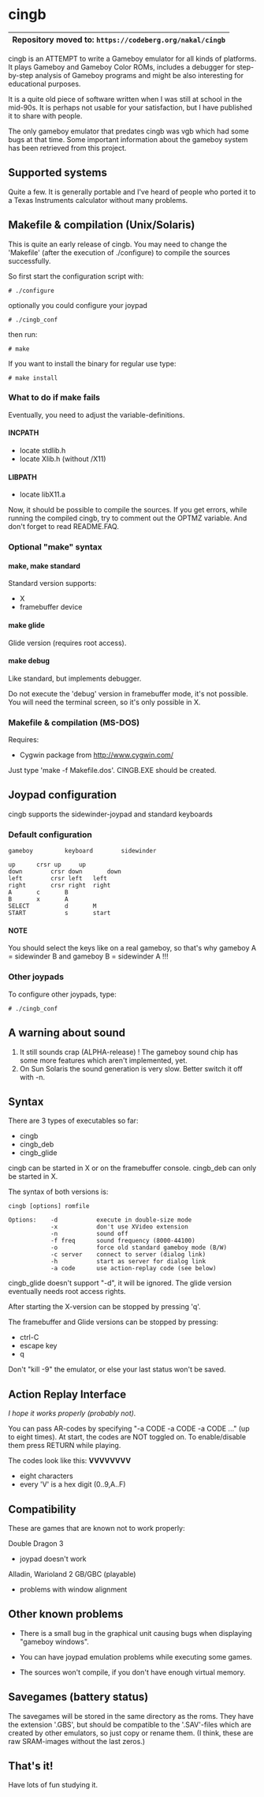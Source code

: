
# cingb

| Repository moved to: `https://codeberg.org/nakal/cingb` |
|---|

cingb is an ATTEMPT to write a Gameboy emulator for all kinds of platforms.
It plays Gameboy and Gameboy Color ROMs, includes a debugger for step-by-step
analysis of Gameboy programs and might be also interesting for educational
purposes.

It is a quite old piece of software written when I was still at school
in the mid-90s. It is perhaps not usable for your satisfaction, but I
have published it to share with people.

The only gameboy emulator that predates cingb was vgb which had some bugs
at that time. Some important information about the gameboy system has
been retrieved from this project.

## Supported systems

Quite a few. It is generally portable and I've heard of people who
ported it to a Texas Instruments calculator without many problems.

## Makefile & compilation (Unix/Solaris)

This is quite an early release of cingb.  You may need to change the 'Makefile'
(after the execution of ./configure) to compile the sources successfully.

So first start the configuration script with:
```
# ./configure
```

optionally you could configure your joypad
```
# ./cingb_conf
```

then run:
```
# make
```

If you want to install the binary for
regular use type:
```
# make install
```

### What to do if make fails

Eventually, you need to adjust the
variable-definitions.

#### INCPATH

* locate stdlib.h
* locate Xlib.h (without /X11)

#### LIBPATH

* locate libX11.a

Now, it should be possible to compile the sources.  If you get errors, while
running the compiled cingb, try to comment out the OPTMZ variable.  And don't
forget to read README.FAQ.

### Optional "make" syntax

#### make, make standard

Standard version supports:
- X
- framebuffer device

#### make glide

Glide version (requires root access).

#### make debug

Like standard, but implements debugger.

Do not execute the 'debug' version in
framebuffer mode, it's not possible.
You will need the terminal screen, so it's only
possible in X.

### Makefile & compilation (MS-DOS)

Requires:
* Cygwin package from http://www.cygwin.com/

Just type 'make -f Makefile.dos'.
CINGB.EXE should be created.

## Joypad configuration

cingb supports the sidewinder-joypad
and standard keyboards

### Default configuration

```
gameboy       	keyboard      	sidewinder

up		crsr up		up
down		crsr down       down
left		crsr left	left
right		crsr right	right
A		c		B
B		x		A
SELECT          d		M
START           s		start
```

#### NOTE

You should select the keys like on
a real gameboy, so that's why
gameboy A = sidewinder B and
gameboy B = sidewinder A !!!

### Other joypads

To configure other joypads, type:

```
# ./cingb_conf
```

## A warning about sound

1. It still sounds crap (ALPHA-release) !
    The gameboy sound chip has some more
    features which aren't implemented, yet.
2. On Sun Solaris the sound generation
    is very slow. Better switch it off
    with -n.

## Syntax

There are 3 types of executables so far:

- cingb
- cingb_deb
- cingb_glide

cingb can be started in X or on the
framebuffer console. cingb_deb can only be started in X.

The syntax of both versions is:
```
cingb [options] romfile

Options:    -d           execute in double-size mode
            -x           don't use XVideo extension
            -n           sound off
            -f freq      sound frequency (8000-44100)
            -o           force old standard gameboy mode (B/W)
            -c server    connect to server (dialog link)
            -h           start as server for dialog link
            -a code      use action-replay code (see below)
```

cingb_glide doesn't support "-d", it
will be ignored.  The glide version eventually needs root
access rights.

After starting the X-version can be stopped by pressing 'q'.

The framebuffer and Glide versions can be stopped by pressing:

* ctrl-C
* escape key
* q

Don't "kill -9" the emulator, or else your last status won't be saved.

## Action Replay Interface

*I hope it works properly (probably not).*

You can pass AR-codes by specifying "-a CODE -a CODE -a CODE ..." (up to eight
times). At start, the codes are NOT toggled on.  To enable/disable them press
RETURN while playing.

The codes look like this: **VVVVVVVV**

- eight characters
- every 'V' is a hex digit (0..9,A..F)

## Compatibility

These are games that are known not to work properly:

Double Dragon 3
- joypad doesn't work

Alladin, Warioland 2 GB/GBC (playable)
- problems with window alignment

## Other known problems

* There is a small bug in the
  graphical unit causing bugs
  when displaying "gameboy windows".

* You can have joypad emulation
  problems while executing some games.

* The sources won't compile, if you
  don't have enough virtual memory.

## Savegames (battery status)

The savegames will be stored in the same directory as the roms.
They have the extension '.GBS', but should be compatible to the '.SAV'-files
which are created by other emulators, so just copy or rename them.
(I think, these are raw SRAM-images without the last zeros.)

## That's it!

Have lots of fun studying it.
